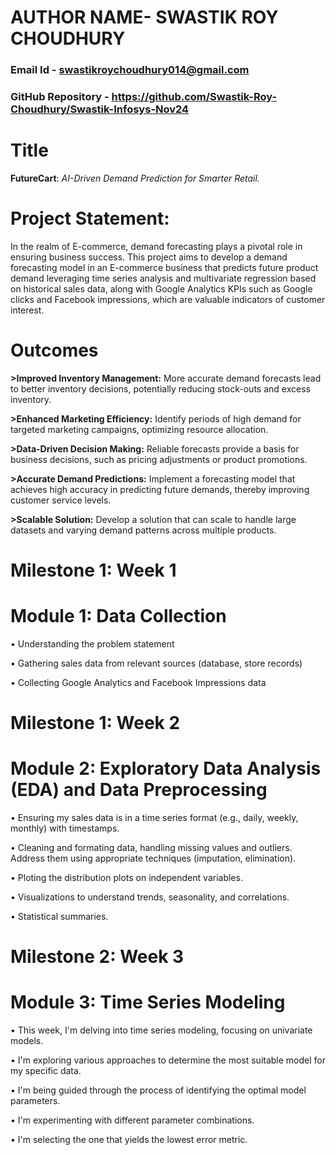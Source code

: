 # **AUTHOR NAME**- SWASTIK ROY CHOUDHURY

### **Email Id** - swastikroychoudhury014@gmail.com

### **GitHub Repository** - https://github.com/Swastik-Roy-Choudhury/Swastik-Infosys-Nov24


# **Title**
**FutureCart**: *AI-Driven Demand Prediction for Smarter Retail.*

# **Project Statement:**
In the realm of E-commerce, demand forecasting plays a pivotal role in ensuring business success. This project aims to develop a demand forecasting model in an E-commerce business that predicts future product demand leveraging time series analysis and multivariate regression based on historical sales data, along with Google Analytics KPIs such as Google clicks and Facebook impressions, which are valuable indicators of customer interest.

# **Outcomes**

**>Improved Inventory Management:** More accurate demand forecasts lead to better inventory decisions, potentially reducing stock-outs and excess inventory.

**>Enhanced Marketing Efficiency:** Identify periods of high demand for targeted marketing campaigns, optimizing resource allocation.

**>Data-Driven Decision Making:** Reliable forecasts provide a basis for business decisions, such as pricing adjustments or product promotions.

**>Accurate Demand Predictions:** Implement a forecasting model that achieves high accuracy in predicting future demands, thereby improving customer service levels.

**>Scalable Solution:** Develop a solution that can scale to handle large datasets and varying demand patterns across multiple products.

# **Milestone 1: Week 1**
# Module 1: Data Collection
• Understanding the problem statement 

• Gathering sales data from relevant sources (database, store records) 

• Collecting Google Analytics and Facebook Impressions data


# **Milestone 1: Week 2**
# Module 2: Exploratory Data Analysis (EDA) and Data Preprocessing

• Ensuring my sales data is in a time series format (e.g., daily, weekly, monthly) with timestamps.

• Cleaning and formating data, handling missing values and outliers. Address them using appropriate techniques (imputation, elimination).

• Ploting the distribution plots on independent variables.

• Visualizations to understand trends, seasonality, and correlations.

• Statistical summaries.

# **Milestone 2: Week 3**

# Module 3: Time Series Modeling

• This week, I'm delving into time series modeling, focusing on univariate models.

• I'm exploring various approaches to determine the most suitable model for my specific data.

• I'm being guided through the process of identifying the optimal model parameters.

• I'm experimenting with different parameter combinations.

• I'm selecting the one that yields the lowest error metric.




